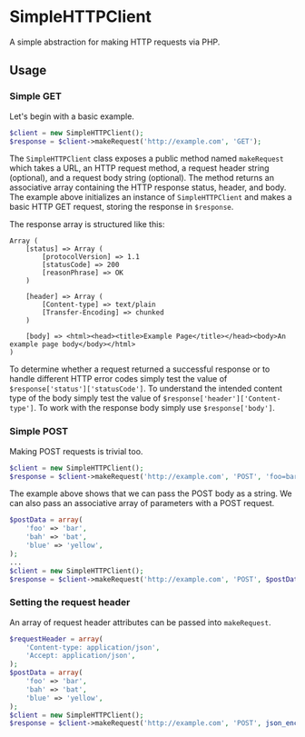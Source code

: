 SimpleHTTPClient
==========

A simple abstraction for making HTTP requests via PHP.


## Usage

### Simple GET
Let's begin with a basic example.  

```php
$client = new SimpleHTTPClient();
$response = $client->makeRequest('http://example.com', 'GET');
```

The `SimpleHTTPClient` class exposes a public method named `makeRequest` which takes a URL, an HTTP request method, a request header string (optional), and a request body string (optional).  The method returns an associative array containing the HTTP response status, header, and body.  The example above initializes an instance of `SimpleHTTPClient` and makes a basic HTTP GET request, storing the response in `$response`.

The response array is structured like this:

```
Array (
    [status] => Array (
        [protocolVersion] => 1.1
        [statusCode] => 200
        [reasonPhrase] => OK
    )

    [header] => Array (
        [Content-type] => text/plain
        [Transfer-Encoding] => chunked
    )

    [body] => <html><head><title>Example Page</title></head><body>An example page body</body></html>
)
```

To determine whether a request returned a successful response or to handle different HTTP error codes simply test the value of `$response['status']['statusCode']`.  To understand the intended content type of the body simply test the value of `$response['header']['Content-type']`.  To work with the response body simply use `$response['body']`.


### Simple POST

Making POST requests is trivial too.

```php
$client = new SimpleHTTPClient();
$response = $client->makeRequest('http://example.com', 'POST', 'foo=bar&bah=bat&blue=yellow');
```

The example above shows that we can pass the POST body as a string.  We can also pass an associative array of parameters with a POST request.

```php
$postData = array(
    'foo' => 'bar',
    'bah' => 'bat',
    'blue' => 'yellow',
);
...
$client = new SimpleHTTPClient();
$response = $client->makeRequest('http://example.com', 'POST', $postData);
```


### Setting the request header

An array of request header attributes can be passed into `makeRequest`.

```php
$requestHeader = array(
    'Content-type: application/json',
    'Accept: application/json',
);
$postData = array(
    'foo' => 'bar',
    'bah' => 'bat',
    'blue' => 'yellow',
);
$client = new SimpleHTTPClient();
$response = $client->makeRequest('http://example.com', 'POST', json_encode($postData), $requestHeader);
```

